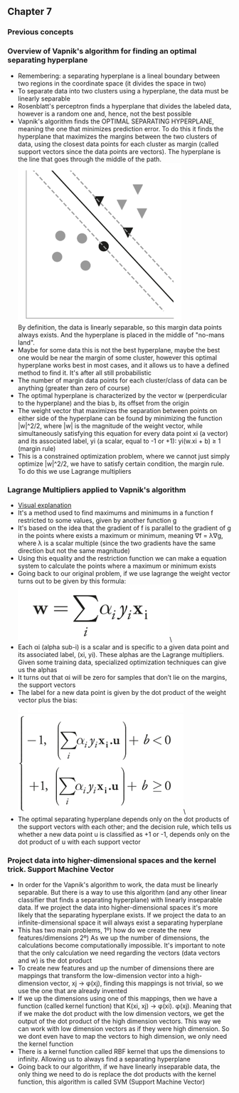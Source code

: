 ## Chapter 7

### Previous concepts

### Overview of Vapnik's algorithm for finding an optimal separating hyperplane

- Remembering: a separating hyperplane is a lineal boundary between two regions in the coordinate space (it divides the space in two)
- To separate data into two clusters using a hyperplane, the data must be linearly separable
- Rosenblatt's perceptron finds a hyperplane that divides the labeled data, however is a random one and, hence, not the best possible
- Vapnik's algorithm finds the OPTIMAL SEPARATING HYPERPLANE, meaning the one that minimizes prediction error. To do this it finds the hyperplane
that maximizes the margins between the two clusters of data, using the closest data points for each cluster as margin (called support vectors since the data points are vectors). The hyperplane is the line that goes through the middle of the path. \
![optimal_separating_hyperplane](imgs/optimal_separating_hyperplane.png)\
By definition, the data is linearly separable, so this margin data points always exists. And the hyperplane is placed in the middle of "no-mans land".
- Maybe for some data this is not the best hyperplane, maybe the best one would be near the margin of some cluster, however this optimal hyperplane works best in most cases, and it allows us to have a defined method to find it. It's after all still probabilistic
- The number of margin data points for each cluster/class of data can be anything (greater than zero of course)
- The optimal hyperplane is characterized by the vector w (perperdicular to the hyperplane) and the bias b, its offset from the origin
- The weight vector that maximizes the separation between points on either side of the hyperplane can be found by minimizing the function |w|^2/2, where |w| is the magnitude of the weight vector, while simultaneously satisfying this equation for every data point xi (a vector) and its associated label, yi (a scalar, equal to -1 or +1): yi(w.xi + b) ≥ 1 (margin rule)
- This is a constrained optimization problem, where we cannot just simply optimize |w|^2/2, we have to satisfy certain condition, the margin rule. To do this we use Lagrange multipliers

### Lagrange Multipliers applied to Vapnik's algorithm

- [Visual explanation](https://www.youtube.com/watch?v=5A39Ht9Wcu0&ab_channel=SerpentineIntegral)
- It's a method used to find maximums and minimums in a function f restricted to some values, given by another function g
- It's based on the idea that the gradient of f is parallel to the gradient of g in the points where exists a maximum or minimum, meaning ∇f = λ∇g, where λ is a scalar multiple (since the two gradients have the same direction but not the same magnitude)
- Using this equality and the restriction function we can make a equation system to calculate the points where a maximum or minimum exists
- Going back to our original problem, if we use lagrange the weight vector turns out to be given by this formula:\
![weight vector formula](imgs/weightvectorformula.png)\
- Each αi (alpha sub-i) is a scalar and is specific to a given data point and its associated label, (xi, yi). These alphas are the Lagrange multipliers. Given some training data, specialized optimization techniques can give us the alphas
- It turns out that αi will be zero for samples that don’t lie on the margins, the support vectors
- The label for a new data point is given by the dot product of the weight vector plus the bias:\
![formula new datapoint](imgs/labelfornewdatapoint.png)\
- The optimal separating hyperplane depends only on the dot products of the support vectors with each other; and the decision rule, which tells us whether a new data point u is classified as +1 or -1, depends only on the dot product of u with each support vector

### Project data into higher-dimensional spaces and the kernel trick. Support Machine Vector

- In order for the Vapnik's algorithm to work, the data must be linearly separable. But there is a way to use this algorithm (and any other linear classifier that finds a separating hyperplane) with linearly inseparable data. If we project the data into higher-dimensional spaces it's more likely that the separating hyperplane exists. If we project the data to an infinite-dimensional space it will always exist a separating hyperplane
- This has two main problems, 1º) how do we create the new features/dimensions 2º) As we up the number of dimensions, the calculations become computationally impossible. It's important to note that the only calculation we need regarding the vectors (data vectors and w) is the dot product
- To create new features and up the number of dimensions there are mappings that transform the low-dimension vector into a high-dimension vector, xj → φ(xj), finding this mappings is not trivial, so we use the one that are already invented
- If we up the dimensions using one of this mappings, then we have a function (called kernel function) that K(xi, xj) → φ(xi). φ(xj). Meaning that if we make the dot product with the low dimension vectors, we get the output of the dot product of the high dimension vectors. This way we can work with low dimension vectors as if they were high dimension. So we dont even have to map the vectors to high dimension, we only need the kernel function
- There is a kernel function called RBF kernel that ups the dimensions to infinity. Allowing us to always find a separating hyperplane
- Going back to our algorithm, if we have linearly inseparable data, the only thing we need to do is replace the dot products with the kernel function, this algorithm is called SVM (Support Machine Vector)
